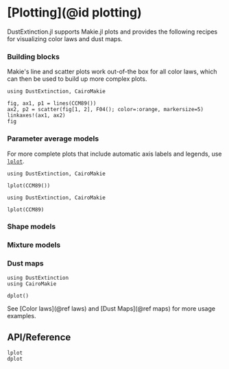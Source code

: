 # [Plotting](@id plotting)

DustExtinction.jl supports Makie.jl plots and provides the following recipes for visualizing color laws and dust maps.

### Building blocks
Makie's line and scatter plots work out-of-the box for all color laws, which can then be used to build up more complex plots.

```@example
using DustExtinction, CairoMakie

fig, ax1, p1 = lines(CCM89())
ax2, p2 = scatter(fig[1, 2], F04(); color=:orange, markersize=5)
linkaxes!(ax1, ax2)
fig
```

### Parameter average models
For more complete plots that include automatic axis labels and legends, use [`lplot`](@ref).

```@example
using DustExtinction, CairoMakie

lplot(CCM89())
```

```@example
using DustExtinction, CairoMakie

lplot(CCM89)
```

### Shape models

### Mixture models

### Dust maps

```@example
using DustExtinction
using CairoMakie

dplot()
```

See [Color laws](@ref laws) and [Dust Maps](@ref maps) for more usage examples.

## API/Reference

```@docs
lplot
dplot
```
